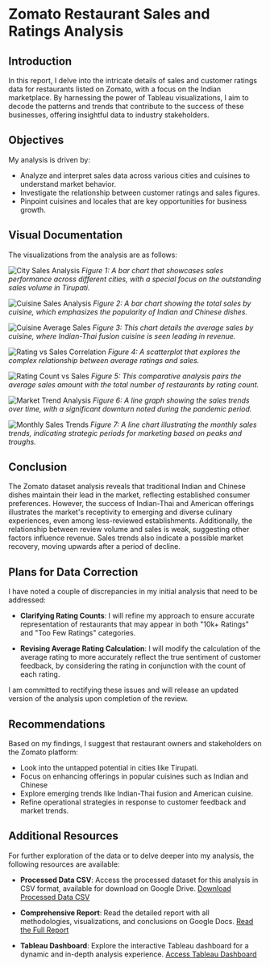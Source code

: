 # Zomato Restaurant Sales and Ratings Analysis

## Introduction

In this report, I delve into the intricate details of sales and customer ratings data for restaurants listed on Zomato, with a focus on the Indian marketplace. By harnessing the power of Tableau visualizations, I aim to decode the patterns and trends that contribute to the success of these businesses, offering insightful data to industry stakeholders.

## Objectives

My analysis is driven by:
- Analyze and interpret sales data across various cities and cuisines to understand market behavior.
- Investigate the relationship between customer ratings and sales figures.
- Pinpoint cuisines and locales that are key opportunities for business growth.

## Visual Documentation

The visualizations from the analysis are as follows:

![City Sales Analysis](city_sales_analysis.png)
*Figure 1: A bar chart that showcases sales performance across different cities, with a special focus on the outstanding sales volume in Tirupati.*

![Cuisine Sales Analysis](cuisine_sales_analysis.png)
*Figure 2: A bar chart showing the total sales by cuisine, which emphasizes the popularity of Indian and Chinese dishes.*

![Cuisine Average Sales](cuisine_average_sales.png)
*Figure 3: This chart details the average sales by cuisine, where Indian-Thai fusion cuisine is seen leading in revenue.*

![Rating vs Sales Correlation](rating_vs_sales_correlation.png)
*Figure 4: A scatterplot that explores the complex relationship between average ratings and sales.*

![Rating Count vs Sales](rating_count_vs_sales.png)
*Figure 5: This comparative analysis pairs the average sales amount with the total number of restaurants by rating count.*

![Market Trend Analysis](market_trend_analysis.png)
*Figure 6: A line graph showing the sales trends over time, with a significant downturn noted during the pandemic period.*

![Monthly Sales Trends](monthly_sales_trends.png)
*Figure 7: A line chart illustrating the monthly sales trends, indicating strategic periods for marketing based on peaks and troughs.*

## Conclusion

The Zomato dataset analysis reveals that traditional Indian and Chinese dishes maintain their lead in the market, reflecting established consumer preferences. However, the success of Indian-Thai and American offerings illustrates the market's receptivity to emerging and diverse culinary experiences, even among less-reviewed establishments. Additionally, the relationship between review volume and sales is weak, suggesting other factors influence revenue. Sales trends also indicate a possible market recovery, moving upwards after a period of decline.
## Plans for Data Correction

I have noted a couple of discrepancies in my initial analysis that need to be addressed:

- **Clarifying Rating Counts**: I will refine my approach to ensure accurate representation of restaurants that may appear in both "10k+ Ratings" and "Too Few Ratings" categories.

- **Revising Average Rating Calculation**: I will modify the calculation of the average rating to more accurately reflect the true sentiment of customer feedback, by considering the rating in conjunction with the count of each rating.

I am committed to rectifying these issues and will release an updated version of the analysis upon completion of the review.

## Recommendations

Based on my findings, I suggest that restaurant owners and stakeholders on the Zomato platform:
- Look into the untapped potential in cities like Tirupati.
- Focus on enhancing offerings in popular cuisines such as Indian and Chinese
- Explore emerging trends like Indian-Thai fusion and American cuisine.
- Refine operational strategies in response to customer feedback and market trends.

## Additional Resources

For further exploration of the data or to delve deeper into my analysis, the following resources are available:

- **Processed Data CSV**: Access the processed dataset for this analysis in CSV format, available for download on Google Drive. [Download Processed Data CSV](https://drive.google.com/file/d/1NThVGzBf2BkQHAJUvPptbJlODNliPWuS/view?usp=sharing)

- **Comprehensive Report**: Read the detailed report with all methodologies, visualizations, and conclusions on Google Docs. [Read the Full Report](https://docs.google.com/document/d/1UeKdSzt0yMK2_hG0xzm6i5yev10MDjbPn2EJqFxLLtw/edit?usp=sharing)

- **Tableau Dashboard**: Explore the interactive Tableau dashboard for a dynamic and in-depth analysis experience. [Access Tableau Dashboard](https://public.tableau.com/views/RestaurantAnalysis-ZomatoDataset/AvgSalesMonth?:language=en-US&publish=yes&:display_count=n&:origin=viz_share_link)

